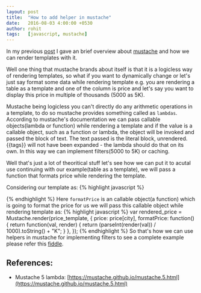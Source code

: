 ```yaml
---
layout: post
title:  "How to add helper in mustache"
date:   2016-08-03 4:00:00 +0530
author: rohit
tags:   [javascript, mustache]
---
```

In my previous [post](http://borgs.cybrilla.com/tils/template-rendering-with-mustache/) I gave an brief overview about [mustache](https://github.com/janl/mustache.js) and how we can render templates with it.

Well one thing that mustache brands about itself is that it is a logicless way of rendering templates, so what if you want to dynamically change or let's just say format some data while rendering template e.g. you are rendering a table as a template and one of the column is price and let's say you want to display this price in multiple of thousands (5000 as 5K).

Mustache being logicless you can't directly do any arithmetic operations in a template, to do so mustache provides something called as `lambdas`. According to mustache's documentation we can pass callable objects(lambda or function) while rendering a template and if the value is a callable object, such as a function or lambda, the object will be invoked and passed the block of text. The text passed is the literal block, unrendered. {{tags}} will not have been expanded - the lambda should do that on its own. In this way we can implement filters(5000 to 5K) or caching.

Well that's just a lot of theoritical stuff let's see how we can put it to acutal use continuing with our example(table as a template), we will pass a function that formats price while rendering the template.

Considering our template as:
{% highlight javascript %}
  <script id="price-template" type="x-tmpl-mustache">
    Price: {{ "{{#formatPrice" }}}} {{"{{price" }}}} {{"{{/formatPrice" }}}}
  </script>
{% endhighlight %}
Here `formatPrice` is an callable object(a function) which is going to format the price for us we will pass this callable object while rendering template as:
{% highlight javascript %}
  var rendered_price = Mustache.render(price_template, {
    price: price[city],
    formatPrice: function() {
      return function(val, render) {
        return (parseInt(render(val)) / 1000).toString() + "K";
      }
    },
  });
{% endhighlight %}
So that's how we can use helpers in mustache for implementing filters to see a complete example please refer this [fiddle](https://jsfiddle.net/eurodo061/aj7175vu/).

## References:

* Mustache 5 lambda: [https://mustache.github.io/mustache.5.html](https://mustache.github.io/mustache.5.html)
